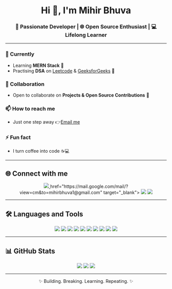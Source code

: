 <h1 align="center">Hi 👋, I'm Mihir Bhuva</h1>
<h3 align="center">🚀 Passionate Developer | 🌐 Open Source Enthusiast | 💻 Lifelong Learner</h3>

---

### 🔭 Currently
- Learning **MERN Stack** 🌱  
- Practising **DSA** on [Leetcode](https://leetcode.com/) & [GeeksforGeeks](https://www.geeksforgeeks.org/) 🧩  

### 👯 Collaboration
- Open to collaborate on **Projects & Open Source Contributions** 🤝  

### 📫 How to reach me
- Just one step away 👉<a href="https://mail.google.com/mail/?view=cm&to=mihirbhuva1@gmail.com" target="_blank">Email me
</a>


### ⚡ Fun fact
- I turn coffee into code ☕💻  

---

## 🌐 Connect with me
<p align="center">
  <a href="https://github.com/SWEETKANUDO" target="_blank">
    <img src="https://img.shields.io/badge/GitHub-100000?style=for-the-badge&logo=github&logoColor=white" />
  </a>
  <a> href="https://mail.google.com/mail/?view=cm&to=mihirbhuva1@gmail.com" target="_blank">
    <img src="https://img.shields.io/badge/Gmail-D14836?style=for-the-badge&logo=gmail&logoColor=white" />
  </a>
  <a href="https://in.linkedin.com/in/mihir-bhuva-5422562b9" target="_blank">
    <img src="https://img.shields.io/badge/LinkedIn-0077B5?style=for-the-badge&logo=linkedin&logoColor=white" />
  </a>
</p>

---

## 🛠️ Languages and Tools
<p align="center">
  <img src="https://img.shields.io/badge/C-00599C?style=for-the-badge&logo=c&logoColor=white" />
  <img src="https://img.shields.io/badge/C++-00599C?style=for-the-badge&logo=cplusplus&logoColor=white" />
  <img src="https://img.shields.io/badge/HTML5-E34F26?style=for-the-badge&logo=html5&logoColor=white" />
  <img src="https://img.shields.io/badge/CSS3-1572B6?style=for-the-badge&logo=css3&logoColor=white" />
  <img src="https://img.shields.io/badge/JavaScript-F7DF1E?style=for-the-badge&logo=javascript&logoColor=black" />
  <img src="https://img.shields.io/badge/React-61DAFB?style=for-the-badge&logo=react&logoColor=black" />
  <img src="https://img.shields.io/badge/Node.js-339933?style=for-the-badge&logo=node.js&logoColor=white" />
  <img src="https://img.shields.io/badge/Express-000000?style=for-the-badge&logo=express&logoColor=white" />
  <img src="https://img.shields.io/badge/MongoDB-47A248?style=for-the-badge&logo=mongodb&logoColor=white" />
  <img src="https://img.shields.io/badge/MySQL-005C84?style=for-the-badge&logo=mysql&logoColor=white" />
</p>

---

## 📊 GitHub Stats
<p align="center">
  <img src="https://github-readme-stats.vercel.app/api?username=SWEETKANUDO&show_icons=true&theme=tokyonight" />
  <img src="https://github-readme-streak-stats.herokuapp.com/?user=SWEETKANUDO&theme=tokyonight" />
  <img src="https://github-readme-stats.vercel.app/api/top-langs/?username=SWEETKANUDO&layout=compact&theme=tokyonight" />
</p>

---

<p align="center">✨ Building. Breaking. Learning. Repeating. ✨</p>
